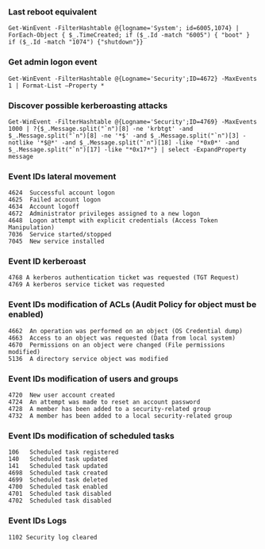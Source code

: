 ### Last reboot equivalent
```
Get-WinEvent -FilterHashtable @{logname='System'; id=6005,1074} | ForEach-Object { $_.TimeCreated; if ($_.Id -match "6005") { "boot" } if ($_.Id -match "1074") {"shutdown"}}
```

### Get admin logon event
```
Get-WinEvent -FilterHashtable @{Logname='Security';ID=4672} -MaxEvents 1 | Format-List –Property *
```

### Discover possible kerberoasting attacks
```
Get-WinEvent -FilterHashtable @{Logname='Security';ID=4769} -MaxEvents 1000 | ?{$_.Message.split("`n")[8] -ne 'krbtgt' -and $_.Message.split("`n")[8] -ne '*$' -and $_.Message.split("`n")[3] -notlike '*$@*' -and $_.Message.split("`n")[18] -like '*0x0*' -and $_.Message.split("`n")[17] -like "*0x17*"} | select -ExpandProperty message
```

### Event IDs lateral movement
```
4624  Successful account logon
4625  Failed account logon
4634  Account logoff
4672  Administrator privileges assigned to a new logon
4648  Logon attempt with explicit credentials (Access Token Manipulation)
7036  Service started/stopped
7045  New service installed
```

### Event ID kerberoast
```
4768 A kerberos authentication ticket was requested (TGT Request)
4769 A kerberos service ticket was requested
```

### Event IDs modification of ACLs (Audit Policy for object must be enabled)
```
4662  An operation was performed on an object (OS Credential dump)
4663  Access to an object was requested (Data from local system)
4670  Permissions on an object were changed (File permissions modified)
5136  A directory service object was modified
```

### Event IDs modification of users and groups
```
4720  New user account created
4724  An attempt was made to reset an account password
4728  A member has been added to a security-related group
4732  A member has been added to a local security-related group
```

### Event IDs modification of scheduled tasks
```
106   Scheduled task registered
140   Scheduled task updated
141   Scheduled task updated
4698  Scheduled task created
4699  Scheduled task deleted
4700  Scheduled task enabled
4701  Scheduled task disabled
4702  Scheduled task disabled
```

### Event IDs Logs
```
1102 Security log cleared
```

